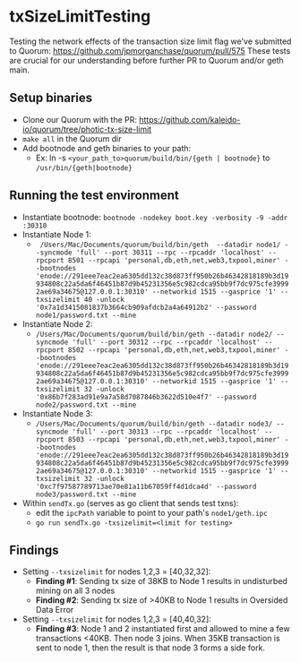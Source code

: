 # txSizeLimitTesting
Testing the network effects of the transaction size limit flag we've submitted to Quorum: https://github.com/jpmorganchase/quorum/pull/575
These tests are crucial for our understanding before further PR to Quorum and/or geth main.

## Setup binaries
- Clone our Quorum with the PR: https://github.com/kaleido-io/quorum/tree/photic-tx-size-limit
- `make all` in the Quorum dir
- Add bootnode and geth binaries to your path:
  - Ex: ln -s `<your_path_to>quorum/build/bin/{geth | bootnode}` to `/usr/bin/{geth|bootnode}`

## Running the test environment
- Instantiate bootnode: `bootnode -nodekey boot.key -verbosity -9 -addr :30310`
- Instantiate Node 1: 
  - ` /Users/Mac/Documents/quorum/build/bin/geth  --datadir node1/ --syncmode 'full' --port 30311 --rpc --rpcaddr 'localhost' --rpcport 8501 --rpcapi 'personal,db,eth,net,web3,txpool,miner' --bootnodes 'enode://291eee7eac2ea6305dd132c38d873ff950b26b46342818189b3d19934808c22a5da6f46451b87d9b45231356e5c982cdca95bb9f7dc975cfe39992ae69a34675@127.0.0.1:30310' --networkid 1515 --gasprice '1' --txsizelimit 40 -unlock '0x7a1d3415081837b3664cb909afdcb2a4a64912b2' --password node1/password.txt --mine`
- Instantiate Node 2: 
  - `/Users/Mac/Documents/quorum/build/bin/geth --datadir node2/ --syncmode 'full' --port 30312 --rpc --rpcaddr 'localhost' --rpcport 8502 --rpcapi 'personal,db,eth,net,web3,txpool,miner' --bootnodes 'enode://291eee7eac2ea6305dd132c38d873ff950b26b46342818189b3d19934808c22a5da6f46451b87d9b45231356e5c982cdca95bb9f7dc975cfe39992ae69a34675@127.0.0.1:30310' --networkid 1515 --gasprice '1' --txsizelimit 32 -unlock '0x86b7f283ad91e9a7a58d7087846b3622d510e4f7' --password node2/password.txt --mine`
- Instantiate Node 3: 
  - `/Users/Mac/Documents/quorum/build/bin/geth --datadir node3/ --syncmode 'full' --port 30313 --rpc --rpcaddr 'localhost' --rpcport 8503 --rpcapi 'personal,db,eth,net,web3,txpool,miner' --bootnodes 'enode://291eee7eac2ea6305dd132c38d873ff950b26b46342818189b3d19934808c22a5da6f46451b87d9b45231356e5c982cdca95bb9f7dc975cfe39992ae69a34675@127.0.0.1:30310' --networkid 1515 --gasprice '1' --txsizelimit 32 -unlock '0xc7f97587789713ae70e81a11b67059ff4d1dca4d' --password node3/password.txt --mine`
- Within `sendTx.go` (serves as go client that sends test txns): 
  - edit the `ipcPath` variable to point to your path's `node1/geth.ipc`
  - `go run sendTx.go -txsizelimit=<limit for testing>`

## Findings
- Setting `--txsizelimit` for nodes 1,2,3 = [40,32,32]:
  - **Finding #1**: Sending tx size of 38KB to Node 1 results in undisturbed mining on all 3 nodes
  - **Finding #2**: Sending tx size of >40KB to Node 1 results in Oversided Data Error
- Setting `--txsizelimit` for nodes 1,2,3 = [40,40,32]:
  - **Finding #3**: Node 1 and 2 instantiated first and allowed to mine a few transactions <40KB. Then node 3 joins. When 35KB transaction is sent to node 1, then the result is that node 3 forms a side fork.
